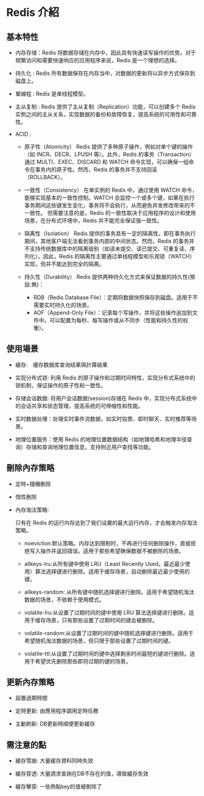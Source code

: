 # Redis 介紹

## 基本特性

+ 内存存储：Redis 将数据存储在内存中，因此具有快速读写操作的优势。对于频繁访问和需要快速响应的应用程序来说，Redis 是一个理想的选择。

+ 持久化 : Redis 所有数据保存在内存当中，对数据的更新将以异步方式保存到磁盘上。

+ 單線程 : Redis 是单线程模型。

+ 主从复制 : Redis 提供了主从复制（Replication）功能，可以创建多个 Redis 实例之间的主从关系，实现数据的备份和故障恢复，提高系统的可用性和可靠性。

+ ACID :

    +  原子性（Atomicity）
    Redis 提供了多种原子操作，例如对单个键的操作（如 INCR、DECR、LPUSH 等）。此外，Redis 的事务（Transaction）通过 MULTI、EXEC、DISCARD 和 WATCH 命令实现，可以确保一组命令在事务内的原子性。然而，Redis 的事务并不支持回滚（ROLLBACK）。

    + 一致性（Consistency）
    在单实例的 Redis 中，通过使用 WATCH 命令，能够实现基本的一致性控制。WATCH 会监控一个或多个键，如果在执行事务期间这些键发生变化，事务将不会执行，从而避免并发修改带来的不一致性。 但需要注意的是，Redis 的一致性取决于应用程序的设计和使用场景，在分布式环境中，Redis 并不能完全保证强一致性。

    + 隔离性（Isolation）
    Redis 提供的事务具有一定的隔离性，即在事务执行期间，其他客户端无法看到事务内部的中间状态。然而，Redis 的事务并不支持传统数据库中的隔离级别（如读未提交、读已提交、可重复读、序列化）。因此，Redis 的隔离性主要通过单线程模型和乐观锁（WATCH）实现，但并不能达到完全的隔离。

    + 持久性（Durability）
    Redis 提供两种持久化方式来保证数据的持久性(預設:無)：
        + RDB（Redis Database File）：定期将数据快照保存到磁盘。适用于不需要实时持久化的场景。
        + AOF（Append-Only File）：记录每个写操作，并将这些操作追加到文件中。可以配置为每秒、每写操作或从不同步（性能和持久性的权衡）。


## 使用場景

+ 緩存:　缓存数据库查询结果與計算結果

+ 实现分布式锁: 利用 Redis 的原子操作和过期时间特性，实现分布式系统中的锁机制，保证操作的原子性和一致性。

+ 存储会话数据: 将用户会话数据(session)存储在 Redis 中，实现分布式系统中的会话共享和状态管理，提高系统的可伸缩性和性能。

+ 实时数据处理：处理实时事件流数据，如实时投票、即时聊天、实时推荐等场景。

+ 地理位置服务：使用 Redis 的地理位置数据结构（如地理哈希和地理半径查询）存储和查询地理位置信息，支持附近用户查找等功能。

## 刪除內存策略

+ 定時+隨機刪除

+ 惰性刪除

+ 內存淘汰策略: 

    只有在 Redis 的运行内存达到了我们设置的最大运行内存，才会触发内存淘汰策略。

    + noeviction:默认策略。内存达到限制时，不再进行任何删除操作，直接拒绝写入操作并返回错误。适用于那些希望确保数据不被删除的场景。

    + allkeys-lru:从所有键中使用 LRU（Least Recently Used，最近最少使用）算法选择键进行删除。适用于缓存场景，自动删除最近最少使用的键。

    + allkeys-random: 从所有键中随机选择键进行删除。适用于希望随机淘汰数据的场景，不依赖于使用模式。

    + volatile-lru:从设置了过期时间的键中使用 LRU 算法选择键进行删除。适用于缓存场景，只有那些设置了过期时间的键会被删除。

    + volatile-random:从设置了过期时间的键中随机选择键进行删除。适用于希望随机淘汰数据的场景，但只限于那些设置了过期时间的键。

    + volatile-ttl:从设置了过期时间的键中选择剩余时间最短的键进行删除。适用于希望优先删除那些即将过期的键的场景。

## 更新內存策略

+ 設置過期時間

+ 定時更新: 由應用程序調用定時任務

+ 主動刷新: DB更新時順便更新緩存

## 需注意的點

+ 緩存雪崩: 大量緩存資料同時失效

+ 緩存穿透: 大量請求查詢在DB不存在的值，導致緩存失效

+ 緩存擊穿: 一些熱點key的值被刪除了